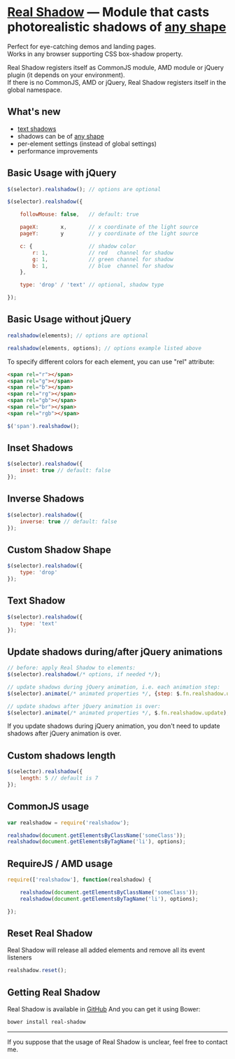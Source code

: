 # [Real Shadow](http://indamix.github.io/real-shadow/) — Module that casts photorealistic shadows of [any shape](http://indamix.github.io/real-shadow/#/drop/)
Perfect for eye-catching demos and landing pages.  
Works in any browser supporting CSS box-shadow property.


Real Shadow registers itself as CommonJS module, AMD module or jQuery plugin (it depends on your environment).  
If there is no CommonJS, AMD or jQuery, Real Shadow registers itself in the global namespace.

## What's new
+ [text shadows](http://indamix.github.io/real-shadow/#/text/)
+ shadows can be of [any shape](http://indamix.github.io/real-shadow/#/drop/)
+ per-element settings (instead of global settings)
+ performance improvements

## Basic Usage with jQuery
```javascript
$(selector).realshadow(); // options are optional

$(selector).realshadow({

	followMouse: false,   // default: true

	pageX:       x,       // x coordinate of the light source
	pageY:       y        // y coordinate of the light source

	c: {                  // shadow color
		r: 1,             // red   channel for shadow
		g: 1,             // green channel for shadow
		b: 1,             // blue  channel for shadow
	},

	type: 'drop' / 'text' // optional, shadow type

});
```

## Basic Usage without jQuery
```javascript
realshadow(elements); // options are optional

realshadow(elements, options); // options example listed above
```

To specify different colors for each element, you can use "rel" attribute:

```html
<span rel="r"></span>
<span rel="g"></span>
<span rel="b"></span>
<span rel="rg"></span>
<span rel="gb"></span>
<span rel="br"></span>
<span rel="rgb"></span>
```

```javascript
$('span').realshadow();
```

## Inset Shadows
```javascript
$(selector).realshadow({
	inset: true // default: false
});
```

## Inverse Shadows
```javascript
$(selector).realshadow({
	inverse: true // default: false
});
```

## Custom Shadow Shape
```javascript
$(selector).realshadow({
	type: 'drop'
});
```

## Text Shadow
```javascript
$(selector).realshadow({
	type: 'text'
});
```

## Update shadows during/after jQuery animations
```javascript
// before: apply Real Shadow to elements:
$(selector).realshadow(/* options, if needed */);

// update shadows during jQuery animation, i.e. each animation step:
$(selector).animate(/* animated properties */, {step: $.fn.realshadow.update});

// update shadows after jQuery animation is over:
$(selector).animate(/* animated properties */, $.fn.realshadow.update);
```
If you update shadows during jQuery animation, you don't need to update shadows after jQuery animation is over.

## Custom shadows length
```javascript
$(selector).realshadow({
	length: 5 // default is 7
});
```

## CommonJS usage
```javascript
var realshadow = require('realshadow');

realshadow(document.getElementsByClassName('someClass'));
realshadow(document.getElementsByTagName('li'), options);
```

## RequireJS / AMD usage
```javascript
require(['realshadow'], function(realshadow) {

	realshadow(document.getElementsByClassName('someClass'));
	realshadow(document.getElementsByTagName('li'), options);

});
```

## Reset Real Shadow
Real Shadow will release all added elements and remove all its event listeners
```javascript
realshadow.reset();
```


## Getting Real Shadow
Real Shadow is available in [GitHub](https://github.com/Indamix/real-shadow)
And you can get it using Bower:
```bash
bower install real-shadow
```

---
If you suppose that the usage of Real Shadow is unclear, feel free to contact me.